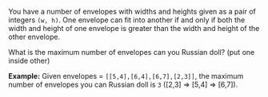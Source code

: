 You have a number of envelopes with widths and heights given as a pair of integers `(w, h)`. One envelope can fit into another if and only if both the width and height of one envelope is greater than the width and height of the other envelope.

What is the maximum number of envelopes can you Russian doll? (put one inside other)

**Example:**
Given envelopes = `[[5,4],[6,4],[6,7],[2,3]]`, the maximum number of envelopes you can Russian doll is `3` ([2,3] => [5,4] => [6,7]).